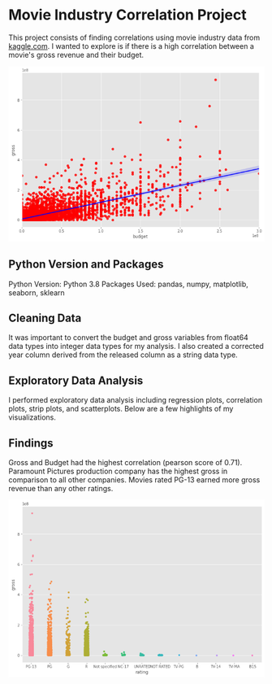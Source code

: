# Movie Industry Correlation Project

This project consists of finding correlations using movie industry data from [kaggle.com](https://www.kaggle.com/danielgrijalvas/movies). I wanted to explore is if there is a high correlation between a movie's gross revenue and their budget.

![](https://github.com/darienlizano/movies/blob/main/Graphs/budget_gross_reg.png)

## Python Version and Packages
Python Version: Python 3.8 
Packages Used: pandas, numpy, matplotlib, seaborn, sklearn

## Cleaning Data 
It was important to convert the budget and gross variables from float64 data types into integer data types for my analysis. I also created a corrected year column derived from the released column as a string data type. 

## Exploratory Data Analysis 
I performed exploratory data analysis including regression plots, correlation plots, strip plots, and scatterplots. Below are a few highlights of my visualizations.

## Findings
Gross and Budget had the highest correlation (pearson score of 0.71). Paramount Pictures production company has the highest gross in comparison to all other companies. Movies rated PG-13 earned more gross revenue than any other ratings.

![](https://github.com/darienlizano/movies/blob/main/Graphs/movies_stripplot.png)

